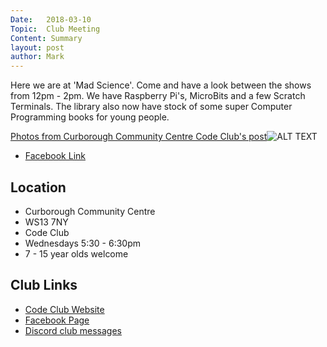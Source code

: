 ```yaml
---
Date:   2018-03-10
Topic:  Club Meeting
Content: Summary
layout: post
author: Mark
---
```

Here we are at 'Mad Science'. Come and have a look between the shows from 12pm - 2pm. We have Raspberry Pi's, MicroBits and a few Scratch Terminals. The library also now have stock of some super Computer Programming books for young people.

[Photos from Curborough Community Centre Code Club's post](https://www.facebook.com/1481985248595237/posts/1482002655260163/)![ALT TEXT](https://scontent.fbhx6-1.fna.fbcdn.net/v/t1.6435-9/28958744_1482000728593689_6821731736313921536_n.jpg?stp=dst-jpg_p720x720&_nc_cat=108&ccb=1-7&_nc_sid=730e14&_nc_ohc=UYZknRDWtLQAX-VURUJ&_nc_ht=scontent.fbhx6-1.fna&edm=AKK4YLsEAAAA&oh=00_AfBq2hvuOLxWHb2YTSAeAEQ82V17XzH3aV-LujuUhyBjCg&oe=654E0C9B)

* [Facebook Link](https://www.facebook.com/1481985248595237/posts/1482002655260163/)

## Location

* Curborough Community Centre
* WS13 7NY
* Code Club
* Wednesdays 5:30 - 6:30pm
* 7 - 15 year olds welcome

## Club Links

* [Code Club Website](https://lichfield-code-club.github.io/)
* [Facebook Page](https://www.facebook.com/LichfieldCoders)
* [Discord club messages](https://discord.gg/szz6xGK)
